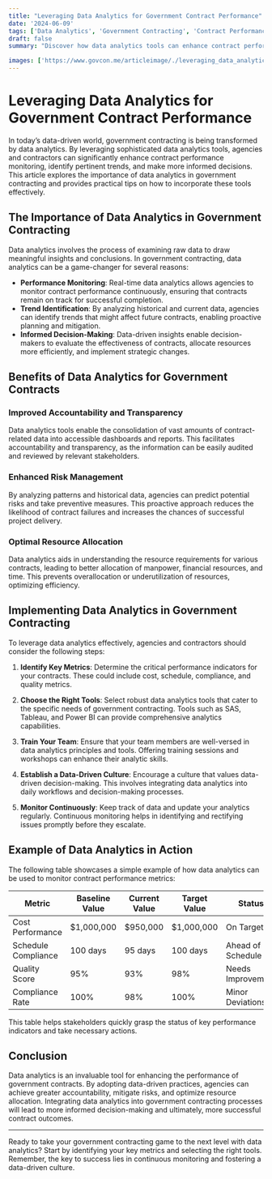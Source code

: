 ```yaml
---
title: "Leveraging Data Analytics for Government Contract Performance"
date: '2024-06-09'
tags: ['Data Analytics', 'Government Contracting', 'Contract Performance', 'Decision-Making', 'Monitoring', 'Trends', 'Procurement', 'Technology']
draft: false
summary: "Discover how data analytics tools can enhance contract performance monitoring, identify trends, and improve decision-making processes in government contracting."

images: ['https://www.govcon.me/articleimage/./leveraging_data_analytics_for_government_contract_performance.webp']
---
```


# Leveraging Data Analytics for Government Contract Performance

In today’s data-driven world, government contracting is being transformed by data analytics. By leveraging sophisticated data analytics tools, agencies and contractors can significantly enhance contract performance monitoring, identify pertinent trends, and make more informed decisions. This article explores the importance of data analytics in government contracting and provides practical tips on how to incorporate these tools effectively.

## The Importance of Data Analytics in Government Contracting

Data analytics involves the process of examining raw data to draw meaningful insights and conclusions. In government contracting, data analytics can be a game-changer for several reasons:

- **Performance Monitoring**: Real-time data analytics allows agencies to monitor contract performance continuously, ensuring that contracts remain on track for successful completion.
- **Trend Identification**: By analyzing historical and current data, agencies can identify trends that might affect future contracts, enabling proactive planning and mitigation.
- **Informed Decision-Making**: Data-driven insights enable decision-makers to evaluate the effectiveness of contracts, allocate resources more efficiently, and implement strategic changes.

## Benefits of Data Analytics for Government Contracts

### Improved Accountability and Transparency

Data analytics tools enable the consolidation of vast amounts of contract-related data into accessible dashboards and reports. This facilitates accountability and transparency, as the information can be easily audited and reviewed by relevant stakeholders.

### Enhanced Risk Management

By analyzing patterns and historical data, agencies can predict potential risks and take preventive measures. This proactive approach reduces the likelihood of contract failures and increases the chances of successful project delivery.

### Optimal Resource Allocation

Data analytics aids in understanding the resource requirements for various contracts, leading to better allocation of manpower, financial resources, and time. This prevents overallocation or underutilization of resources, optimizing efficiency.

## Implementing Data Analytics in Government Contracting

To leverage data analytics effectively, agencies and contractors should consider the following steps:

1. **Identify Key Metrics**: Determine the critical performance indicators for your contracts. These could include cost, schedule, compliance, and quality metrics.

2. **Choose the Right Tools**: Select robust data analytics tools that cater to the specific needs of government contracting. Tools such as SAS, Tableau, and Power BI can provide comprehensive analytics capabilities.

3. **Train Your Team**: Ensure that your team members are well-versed in data analytics principles and tools. Offering training sessions and workshops can enhance their analytic skills.

4. **Establish a Data-Driven Culture**: Encourage a culture that values data-driven decision-making. This involves integrating data analytics into daily workflows and decision-making processes.

5. **Monitor Continuously**: Keep track of data and update your analytics regularly. Continuous monitoring helps in identifying and rectifying issues promptly before they escalate.

## Example of Data Analytics in Action

The following table showcases a simple example of how data analytics can be used to monitor contract performance metrics:

| Metric             | Baseline Value | Current Value | Target Value | Status        |
|--------------------|----------------|---------------|--------------|---------------|
| Cost Performance   | $1,000,000     | $950,000      | $1,000,000   | On Target     |
| Schedule Compliance| 100 days       | 95 days       | 100 days     | Ahead of Schedule|
| Quality Score      | 95%            | 93%           | 98%          | Needs Improvement|
| Compliance Rate    | 100%           | 98%           | 100%         | Minor Deviations |

This table helps stakeholders quickly grasp the status of key performance indicators and take necessary actions.

## Conclusion

Data analytics is an invaluable tool for enhancing the performance of government contracts. By adopting data-driven practices, agencies can achieve greater accountability, mitigate risks, and optimize resource allocation. Integrating data analytics into government contracting processes will lead to more informed decision-making and ultimately, more successful contract outcomes.

---

Ready to take your government contracting game to the next level with data analytics? Start by identifying your key metrics and selecting the right tools. Remember, the key to success lies in continuous monitoring and fostering a data-driven culture.
```


